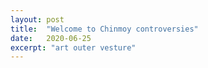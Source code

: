 ```yaml
---
layout: post
title:  "Welcome to Chinmoy controversies"
date:   2020-06-25
excerpt: "art outer vesture"
---
```


